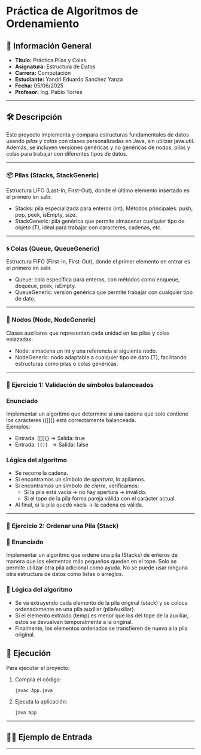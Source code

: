 # Práctica de Algoritmos de Ordenamiento

## 📌 Información General

- **Título:** Práctica Pilas y Colas
- **Asignatura:** Estructura de Datos
- **Carrera:** Computación
- **Estudiante:** Yandri Eduardo Sanchez Yanza
- **Fecha:** 05/06/2025
- **Profesor:** Ing. Pablo Torres

---

## 🛠 Descripción

Este proyecto implementa y compara estructuras fundamentales de datos usando *pilas y colas* con clases personalizadas en Java, sin utilizar java.util. Además, se incluyen versiones genéricas y no genéricas de nodos, pilas y colas para trabajar con diferentes tipos de datos.

---

### 📦 Pilas (Stacks, StackGeneric<T>)

Estructura LIFO (Last-In, First-Out), donde el último elemento insertado es el primero en salir.

- Stacks: pila especializada para enteros (int). Métodos principales: push, pop, peek, isEmpty, size.
- StackGeneric<T>: pila genérica que permite almacenar cualquier tipo de objeto (T), ideal para trabajar con caracteres, cadenas, etc.

---

### 🌀 Colas (Queue, QueueGeneric<T>)

Estructura FIFO (First-In, First-Out), donde el primer elemento en entrar es el primero en salir.

- Queue: cola específica para enteros, con métodos como enqueue, dequeue, peek, isEmpty.
- QueueGeneric<T>: versión genérica que permite trabajar con cualquier tipo de dato.

---

### 🧱 Nodos (Node, NodeGeneric<T>)

Clases auxiliares que representan cada unidad en las pilas y colas enlazadas:

- Node: almacena un int y una referencia al siguiente nodo.
- NodeGeneric<T>: nodo adaptable a cualquier tipo de dato (T), facilitando estructuras como pilas o colas genéricas.

---


### 📘 Ejercicio 1: Validación de símbolos balanceados

### Enunciado

Implementar un algoritmo que determine si una cadena que solo contiene los caracteres ()[]{} está correctamente balanceada.  
Ejemplos:
- Entrada: ([]){} → Salida: true
- Entrada: `({)} ` → Salida: false

### Lógica del algoritmo

- Se recorre la cadena.
- Si encontramos un símbolo de *apertura*, lo apilamos.
- Si encontramos un símbolo de *cierre*, verificamos:
  - Si la pila está vacía → no hay apertura → inválido.
  - Si el tope de la pila forma pareja válida con el carácter actual.
- Al final, si la pila quedó vacía → la cadena es válida.

---

### 🧩 Ejercicio 2: Ordenar una Pila (Stack)

### 📌 Enunciado

Implementar un algoritmo que ordene una pila (Stacks) de enteros de manera que los elementos más pequeños queden en el tope. Solo se permite utilizar otra pila adicional como ayuda. No se puede usar ninguna otra estructura de datos como listas o arreglos.

### 🧠 Lógica del algoritmo

- Se va extrayendo cada elemento de la pila original (stack) y se coloca ordenadamente en una pila auxiliar (pilaAuxiliar).
- Si el elemento extraído (temp) es menor que los del tope de la auxiliar, estos se devuelven temporalmente a la original.
- Finalmente, los elementos ordenados se transfieren de nuevo a la pila original.


## 🚀 Ejecución

Para ejecutar el proyecto:

1. Compila el código:
    ```bash
    javac App.java
    ```
2. Ejecuta la aplicación:
    ```bash
    java App
    ```

---

## 🧑‍💻 Ejemplo de Entrada



---

